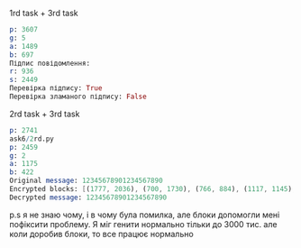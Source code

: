 1rd task + 3rd task

```mathematica
p: 3607
g: 5
a: 1489
b: 697
Підпис повідомлення:
r: 936
s: 2449
Перевірка підпису: True
Перевірка зламаного підпису: False
```

2rd task + 3rd task

```mathematica
p: 2741
ask6/2rd.py
p: 2459
g: 2
a: 1175
b: 422
Original message: 12345678901234567890
Encrypted blocks: [(1777, 2036), (700, 1730), (766, 884), (1117, 1145), (1583, 461), (1504, 2442), (2227, 2437)]
Decrypted message: 12345678901234567890
```
p.s я не знаю чому, і в чому була помилка, але блоки допомогли мені пофіксити проблему. Я міг генити нормально тільки до 3000 тис. але коли доробив блоки, то все працює нормально 